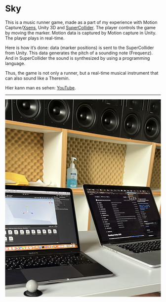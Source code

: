 # Sky

This is a music runner game, made as a part of my experience with Motion Capture/[Xsens](https://www.xsens.com/motion-capture), Unity 3D and [SuperCollider](https://supercollider.github.io). 
The player controls the game by moving the marker. Motion data is captured by Motion capture in Unity. The player plays in real-time.

Here is how it’s done: data (marker positions) is sent to the SuperCollider from Unity. This data generates the pitch of a sounding note (Frequenz). 
And in SuperCollider the sound is synthesized by using a programming language.

Thus, the game is not only a runner, but a real-time musical instrument that can also sound like a Theremin.

Hier kann man es sehen: [YouTube](https://youtu.be/OYplfKiy_DQ).

______________________________


![logo](https://github.com/MilaGrishkova/Sky/raw/main/Sky.jpg)

